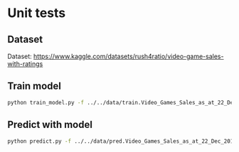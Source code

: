 # Unit tests

## Dataset

Dataset: https://www.kaggle.com/datasets/rush4ratio/video-game-sales-with-ratings

## Train model

```bash
python train_model.py -f ../../data/train.Video_Games_Sales_as_at_22_Dec_2016.csv -i i8du28
```

## Predict with model

```bash
python predict.py -f ../../data/pred.Video_Games_Sales_as_at_22_Dec_2016.csv -i i8du28
```
